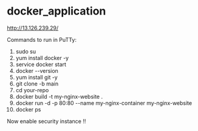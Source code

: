 # docker_application

http://13.126.239.29/

Commands to run in PuTTy:
1. sudo su
2. yum install docker -y
3. service docker start
4. docker --version
5. yum install git -y
6. git clone -b main <repo>
7. cd your-repo
8. docker build -t my-nginx-website .
9. docker run -d -p 80:80 --name my-nginx-container my-nginx-website
10. docker ps

Now enable security instance !!
